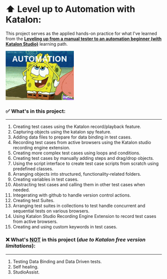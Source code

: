 # ⬆️ Level up to Automation with Katalon:

This project serves as the applied hands-on practice for what I've learned from the [**Leveling up from a manual tester to an automation beginner (with Katalon Studio)**](https://academy.katalon.com/learning-path/fresher-automation-engineer/) learning path.

![It's Automated!](image-1.png)

### ✅ What's in this project:

<hr>

1. Creating test cases using the Katalon record/playback feature.
2. Capturing objects using the katalon spy feature.
12. Adding data files to prepare for data binding in test cases.
13. Recording test cases from active browsers using the Katalon studio recording engine extension.
14. Creating more complex test cases using loops and conditions.
3. Creating test cases by manually adding steps and drag/drop objects.
4. Using the script interface to create test case scripts from scratch using predefined classes.
5. Arranging objects into structured, functionality-related folders.
6. Creating variables in test cases.
7. Abstracting test cases and calling them in other test cases when needed.
8. Integerating with github to handle version control actions.
9. Creating test Suites.
10. Arranging test suites in collections to test handle concurrent and sequential tests on various browsers.
11. Using Katalon Studio Recording Engine Extension to record test cases from active browsers.
15. Creating and using custom keywords in test cases.


### ❌ What's <u>NOT</u> in this project (***due to Katalon free version limitations***):

<hr>

1. Testing Data Binding and Data Driven tests.
2. Self healing.
3. StudioAssist.

